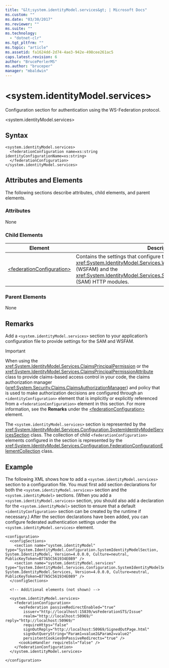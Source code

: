 ```yaml
---
title: "&lt;system.identityModel.services&gt; | Microsoft Docs"
ms.custom: ""
ms.date: "03/30/2017"
ms.reviewer: ""
ms.suite: ""
ms.technology: 
  - "dotnet-clr"
ms.tgt_pltfrm: ""
ms.topic: "article"
ms.assetid: fa1624dd-2d74-4ae3-942e-498cee261ac5
caps.latest.revision: 6
author: "BrucePerlerMS"
ms.author: "bruceper"
manager: "mbaldwin"
---
```

# &lt;system.identityModel.services&gt;
Configuration section for authentication using the WS-Federation protocol.  
  
 \<system.identityModel.services>  
  
## Syntax  
  
```  
<system.identityModel.services>  
  <federationConfiguration name=xs:string identityConfigurationName=xs:string>  
  </federationConfiguration>  
</system.identityModel.services>  
```  
  
## Attributes and Elements  
 The following sections describe attributes, child elements, and parent elements.  
  
### Attributes  
 None  
  
### Child Elements  
  
|Element|Description|  
|-------------|-----------------|  
|[\<federationConfiguration>](../../../../../docs/framework/configuring-apps/file-schema/wif/federationconfiguration.md)|Contains the settings that configure the <xref:System.IdentityModel.Services.WSFederationAuthenticationModule> (WSFAM) and the <xref:System.IdentityModel.Services.SessionAuthenticationModule> (SAM) HTTP modules.|  
  
### Parent Elements  
 None  
  
## Remarks  
 Add a `<system.identityModel.services>` section to your application’s configuration file to provide settings for the SAM and WSFAM.  
  
> [!IMPORTANT]
>  When using the <xref:System.IdentityModel.Services.ClaimsPrincipalPermission> or the <xref:System.IdentityModel.Services.ClaimsPrincipalPermissionAttribute> class to provide claims-based access control in your code, the claims authorization manager (<xref:System.Security.Claims.ClaimsAuthorizationManager>) and policy that is used to make authorization decisions are configured through an `<identityConfiguration>` element that is implicitly or explicitly referenced from a `<federationConfiguration>` element in this section. For more information, see the **Remarks** under the [\<federationConfiguration>](../../../../../docs/framework/configuring-apps/file-schema/wif/federationconfiguration.md) element.  
  
 The `<system.identityModel.services>` section is represented by the <xref:System.IdentityModel.Services.Configuration.SystemIdentityModelServicesSection> class. The collection of child `<federationConfiguration>` elements configured in the section is represented by the <xref:System.IdentityModel.Services.Configuration.FederationConfigurationElementCollection> class.  
  
## Example  
 The following XML shows how to add a `<system.identityModel.services>` section to a configuration file. You must first add section declarations for both the `<system.identityModel.services>` section and the `<system.identityModel>` sections. (When you add a `<system.identityModel.services>` section, you should also add a declaration for the `<system.identityModel>` section to ensure that a default `<identityConfiguration>` section can be created by the runtime if necessary.) After the section declarations have been added, you can configure federated authentication settings under the `<system.identityModel.services>` element.  
  
```  
<configuration>  
  <configSections>  
    <section name="system.identityModel" type="System.IdentityModel.Configuration.SystemIdentityModelSection, System.IdentityModel, Version=4.0.0.0, Culture=neutral, PublicKeyToken=B77A5C561934E089" />  
    <section name="system.identityModel.services" type="System.IdentityModel.Services.Configuration.SystemIdentityModelServicesSection, System.IdentityModel.Services, Version=4.0.0.0, Culture=neutral, PublicKeyToken=B77A5C561934E089" />  
  </configSections>  
  
  <!-- Additional elements (not shown) -->  
  
  <system.identityModel.services>  
    <federationConfiguration>  
      <wsFederation passiveRedirectEnabled="true"   
        issuer="http://localhost:15839/wsFederationSTS/Issue"   
        realm="http://localhost:50969/" reply="http://localhost:50969/"   
        requireHttps="false"   
        signOutReply="http://localhost:50969/SignedOutPage.html"   
        signOutQueryString="Param1=value2&Param2=value2"   
        persistentCookiesOnPassiveRedirects="true" />  
      <cookieHandler requireSsl="false" />  
    </federationConfiguration>  
  </system.identityModel.services>  
  
</configuration>  
```